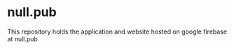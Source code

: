 # null.pub

This repository holds the application and website hosted on google firebase at null.pub
